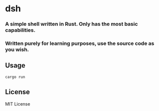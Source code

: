 # dsh
### A simple shell written in Rust. Only has the most basic capabilities.
### Written purely for learning purposes, use the source code as you wish.

## Usage
```
cargo run
```

## License
MIT License